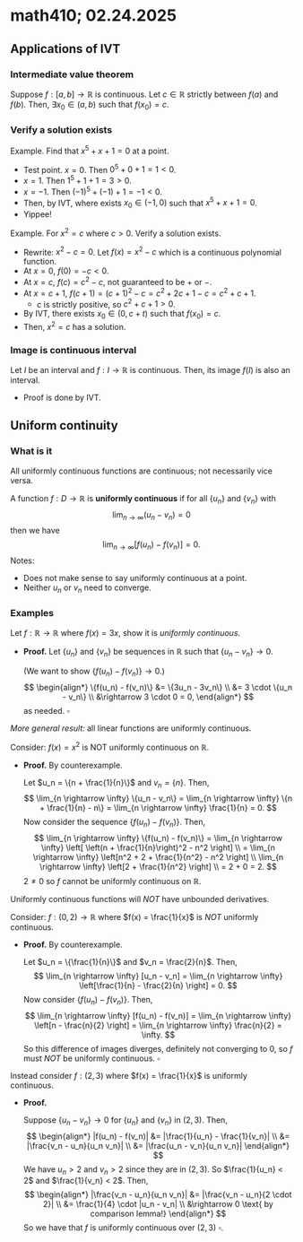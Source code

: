 # 	math410; 02.24.2025

## Applications of IVT

### Intermediate value theorem

Suppose $f: [a, b] \rightarrow \mathbb{R}$ is continuous. Let $c \in \mathbb{R}$ strictly between $f(a)$ and $f(b)$. Then, $\exists x_0 \in (a, b)$ such that $f(x_0) = c$.

### Verify a solution exists

Example. Find that $x^5 + x + 1 = 0$ at a point.

- Test point. $x = 0$. Then $0^5 + 0 + 1 = 1 < 0$.
- $x = 1$. Then $1^5 + 1 + 1 = 3 > 0$.
- $x = -1$. Then $(-1)^5 + (-1) + 1 = -1 < 0$.
- Then, by IVT, where exists $x_0 \in (-1, 0)$ such that $x^5 + x + 1 = 0$.
- Yippee!

Example. For $x^2 = c$ where $c > 0$. Verify a solution exists.

- Rewrite: $x^2 - c = 0$. Let $f(x) = x^2 - c$ which is a continuous polynomial function.
- At $x = 0$, $f(0) = -c < 0$.
- At $x = c$, $f(c) = c^2 - c$, not guaranteed to be $+$ or $-$.
- At $x = c + 1$, $f(c + 1) = (c + 1)^2 - c = c^2 + 2c + 1 - c = c^2 + c + 1$.
  - $c$ is strictly positive, so $c^2 + c + 1 > 0$.
- By IVT, there exists $x_0 \in (0, c + t)$ such that $f(x_0) = c$.
- Then, $x^2 = c$ has a solution.

### Image is continuous interval

Let $I$ be an interval and $f: I \rightarrow \mathbb{R}$ is continuous. Then, its image $f(I)$ is also an interval.

- Proof is done by IVT.

## Uniform continuity

### What is it 

All uniformly continuous functions are continuous; not necessarily vice versa.

A function $f: D \rightarrow \mathbb{R}$ is **uniformly continuous** if for all $\{u_n\}$ and $\{v_n\}$ with
$$
\lim_{n \rightarrow \infty} (u_n - v_n) = 0
$$
then we have 
$$
\lim_{n \rightarrow \infty} [f(u_n) - f(v_n)] = 0.
$$
Notes:

- Does not make sense to say uniformly continuous at a point.
- Neither $u_n$ or $v_n$ need to converge.

### Examples

Let $f: \mathbb{R} \rightarrow \mathbb{R}$ where $f(x) = 3x$, show it is *uniformly continuous*.

- **Proof.** Let $\{u_n\}$ and $\{v_n\}$ be sequences in $\mathbb{R}$ such that $\{u_n - v_n\} \rightarrow 0$.

  (We want to show $\{f(u_n) - f(v_n)\} \rightarrow 0$.)
  $$
  \begin{align*}
  	\{f(u_n) - f(v_n)\} 
  		&= \{3u_n - 3v_n\} \\
  		&= 3 \cdot \{u_n - v_n\} \\
  		&\rightarrow 3 \cdot 0 = 0,
  \end{align*}
  $$
  as needed. $\square$

*More general result:* all linear functions are uniformly continuous.

Consider: $f(x) = x^2$ is NOT uniformly continuous on $\mathbb{R}$.

- **Proof.** By counterexample.

  Let $u_n = \{n + \frac{1}{n}\}$ and $v_n = \{n\}$. Then,
  $$
  \lim_{n \rightarrow \infty} \{u_n - v_n\}
  	= \lim_{n \rightarrow \infty} \{n + \frac{1}{n} - n\}
  	= \lim_{n \rightarrow \infty} \frac{1}{n} = 0.
  $$
  Now consider the sequence $\{f(u_n) - f(v_n)\}$. Then,
  $$
  \lim_{n \rightarrow \infty} \{f(u_n) - f(v_n)\}
  	= \lim_{n \rightarrow \infty} \left[ \left(n + \frac{1}{n}\right)^2 - n^2 \right] \\
  	= \lim_{n \rightarrow \infty} \left[n^2 + 2 + \frac{1}{n^2} - n^2 \right] \\
  	\lim_{n \rightarrow \infty} \left[2 + \frac{1}{n^2} \right] \\
  	= 2 + 0 = 2.
  $$
  $2 \neq 0$ so $f$ cannot be uniformly continuous on $\mathbb{R}$.

Uniformly continuous functions will *NOT* have unbounded derivatives.

Consider: $f: (0, 2) \rightarrow \mathbb{R}$ where $f(x) = \frac{1}{x}$ is *NOT* uniformly continuous.

- **Proof.** By counterexample.

  Let $u_n = \{\frac{1}{n}\}$ and $v_n = \frac{2}{n}$. Then,
  $$
  \lim_{n \rightarrow \infty} [u_n - v_n]
  = \lim_{n \rightarrow \infty} \left[\frac{1}{n} - \frac{2}{n} \right] = 0.
  $$
  Now consider $\{f(u_n) - f(v_n)\}$. Then,
  $$
  \lim_{n \rightarrow \infty} [f(u_n) - f(v_n)]
  = \lim_{n \rightarrow \infty} \left[n - \frac{n}{2} \right] = \lim_{n \rightarrow \infty} \frac{n}{2} = \infty.
  $$
  So this difference of images diverges, definitely not converging to $0$, so $f$ must *NOT* be uniformly continuous. $\square$

Instead consider $f: (2, 3)$ where $f(x) = \frac{1}{x}$ is uniformly continuous.

- **Proof.**

  Suppose $\{u_n - v_n\} \rightarrow 0$ for $\{u_n\}$ and $\{v_n\}$ in $(2, 3)$. Then,
  $$
  \begin{align*}
  	|f(u_n) - f(v_n)| 
  		&= |\frac{1}{u_n} - \frac{1}{v_n}| \\
  		&= |\frac{v_n - u_n}{u_n v_n}| \\
  		&= |\frac{u_n - v_n}{u_n v_n}|
  \end{align*}
  $$
  We have $u_n > 2$ and $v_n > 2$ since they are in $(2, 3)$. So $\frac{1}{u_n} < 2$ and $\frac{1}{v_n} < 2$. Then,
  $$
  \begin{align*}
  	|\frac{v_n - u_n}{u_n v_n}|
  		&= |\frac{v_n - u_n}{2 \cdot 2}| \\
  		&= \frac{1}{4} \cdot |u_n - v_n| \\
  		&\rightarrow 0 \text{ by comparison lemma!}
  \end{align*}
  $$
   So we have that $f$ is uniformly continuous over $(2, 3)$ $\square$.

